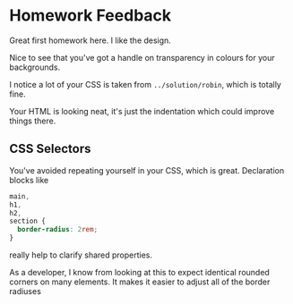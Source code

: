 # Homework Feedback

Great first homework here. I like the design.

Nice to see that you've got a handle on transparency in colours for your backgrounds.

I notice a lot of your CSS is taken from `../solution/robin`, which is totally fine.

Your HTML is looking neat, it's just the indentation which could improve things there.

## CSS Selectors

You've avoided repeating yourself in your CSS, which is great.
Declaration blocks like

```css
main,
h1,
h2,
section {
  border-radius: 2rem;
}
```

really help to clarify shared properties.

As a developer, I know from looking at this
to expect identical rounded corners on many elements.
It makes it easier to adjust all of the border radiuses 
